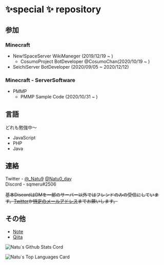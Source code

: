 # **✨special ✨ repository**

## 参加
### Minecraft
 - New!SpaceServer WikiManeger (2019/12/19 ~ )
    - CosumoProject BotDeveloper @CosumoChan(2020/10/19 ~ )
 - SeichiServer BotDeveloper (2020/09/05 ~ 2020/12/12)
### Minecraft - ServerSoftware
 - PMMP
    - PMMP Sample Code (2020/10/31 ~ )

## 言語
どれも勉強中～
 - JavaScript
 - PHP
 - Java

## 連絡
Twitter - [@_Natu9](https://twitter.com/_Natu9)  [@Natu0_day](https://twitter.com/Natu0_day)  
Discord - sqmeru#2506

~~基本DiscordはDMを一部のサーバー以外ではフレンドのみの受信にしています。[Twitter](https://twitter.com/_Natu9)か[特定のメールアドレス](piki.0147@gmail.com)までお願いします。~~

## その他
- [Note](https://note.com/sqmeru)
- [Qiita](https://qiita.com/sqmeru)

![Natu`s Github Stats Cord](https://github-readme-stats.vercel.app/api?username=Natu9&show_icons=true&count_private=true&theme=midnight-purple)

![Natu`s Top Languages Card](https://github-readme-stats.vercel.app/api/top-langs/?username=Natu9&layout=compact&theme=midnight-purple)
